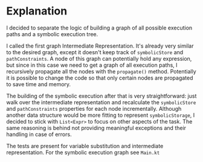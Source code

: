 # Explanation

I decided to separate the logic of building a graph of all possible execution paths and a symbolic
execution tree.

I called the first graph Intermediate Representation. It's already very similar to
the desired graph, except it doesn't keep track of `symbolicStore` and `pathConstraints`. A node of
this graph can potentially hold any expression, but since in this case we need to get a graph of all
execution paths, I recursively propagate all the nodes with the `propagate()` method. Potentially it
is
possible to change the code so that only certain nodes are propagated to save time and memory.

The building of the symbolic execution after that is very straightforward: just walk over the
intermediate representation and recalculate the `symbolicStore` and `pathConstraints` properties
for each node incrementally. Although another data structure would be more fitting to represent
`symbolicStorage`, I decided to stick with `List<Expr>` to focus on other aspects of the task.
The same reasoning is behind not providing meaningful exceptions and their handling in case of
errors.

The tests are present for variable substitution and intermediate representation. For the symbolic
execution graph see `Main.kt`
